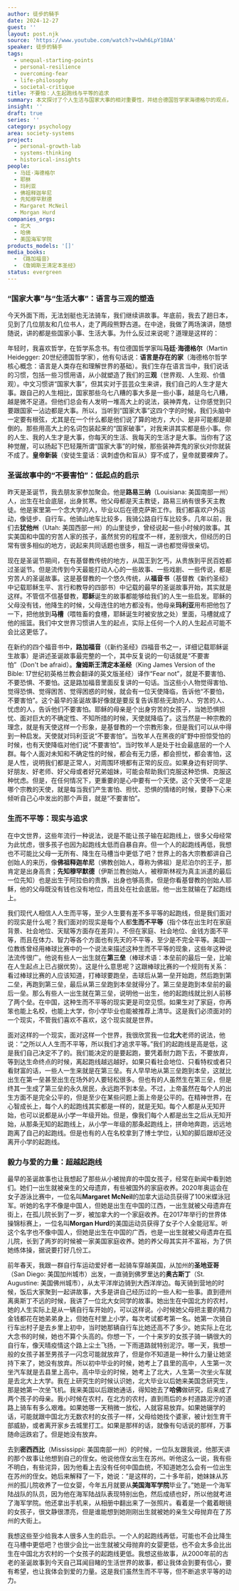 ```yaml
---
author: 徒步的騎手
date: 2024-12-27
guest: ''
layout: post.njk
source: 'https://www.youtube.com/watch?v=Uwh6LpY10AA'
speaker: 徒步的騎手
tags:
  - unequal-starting-points
  - personal-resilience
  - overcoming-fear
  - life-philosophy
  - societal-critique
title: 不要怕：人生起跑线与平等的追求
summary: 本文探讨了个人生活与国家大事的相对重要性，并结合德国哲学家海德格尔的观点，强调语言对三观的塑造。通过圣诞故事中“不要害怕”的启示、美国与中国的贫富差距、以及“生在第三垒”的棒球比喻，阐述了“生而不平等”的现实。文章最终以多位女性的励志故事为例，鼓励人们在面对低起跑线和不确定性时，要心怀希望，凭借毅力奔跑，追求生命中的平等与爱。
insight: ''
draft: true
series: ''
category: psychology
area: society-systems
project:
  - personal-growth-lab
  - systems-thinking
  - historical-insights
people:
  - 马廷·海德格尔
  - 耶稣
  - 玛利亚
  - 佛祖释迦牟尼
  - 先知穆罕默德
  - Margaret McNeil
  - Morgan Hurd
companies_orgs:
  - 北大
  - 哈佛
  - 美国海军学院
products_models: '[]'
media_books:
  - 《路加福音》
  - 《詹姆斯王清定本圣经》
status: evergreen
---
```


### “国家大事”与“生活大事”：语言与三观的塑造

今天外面下雨，无法划艇也无法骑车，我们继续讲故事。年底前，我去了趟日本，见到了几位朋友和几位书人，走了两段熊野古道。在中途，我做了两场演讲，随想随说，讲的都是些国家小事、生活大事。为什么反过来说呢？道理是这样的：

年轻时，我喜欢哲学，在哲学系念书。有位德国哲学家叫**马廷·海德格尔**（Martin Heidegger: 20世纪德国哲学家），他有句话说：**语言是存在的家**（海德格尔哲学核心概念：语言是人类存在和理解世界的基础）。我们生存在语言当中，我们说话的习惯，包括一些习惯用语，从小就塑造了我们的**三观**（世界观、人生观、价值观）。中文习惯讲“国家大事”，但其实对于芸芸众生来讲，我们自己的人生才是大事。跟自己的人生相比，国家那些乌七八糟的事大多是一些小事，越是乌七八糟，越是微不足道。但他们总会有人发明一堆高大上的说法，装神弄鬼，让你感觉到只要跟国家一沾边都是大事。所以，当听到“国家大事”这四个字的时候，我们头脑中一定要有根弦，尤其是在一个什么都是他们说了算的地方，大小、是非可能都是颠倒的。那些用高大上的名词包装起来的“国家破事”，对我来讲其实都是些小事。你的人生、我的人生才是大事，你每天的生活、我每天的生活才是大事。当你有了这种觉醒，可以扬起下巴轻蔑所谓“国家大事”的时候，那些装神弄鬼的家伙对你就装不成了。**皇帝新装**（安徒生童话：讽刺虚伪和盲从）穿不成了，皇帝就要裸奔了。

### 圣诞故事中的“不要害怕”：低起点的启示

昨天是圣诞节，我去朋友家参加聚会。他是**路易三纳**（Louisiana: 美国南部一州）人，出生在社会底层，出身贫寒。他父母都是天主教徒，路易三纳有很多天主教徒。他是家里第一个念大学的人，毕业以后在德克萨斯工作。我们都喜欢户外运动，像徒步、自行车。他骑山地车比较多，我骑公路自行车比较多。几年以前，我们去**犹他州**（Utah: 美国西部一州）的山里徒步，曾经说起一些小时候的故事。其实美国和中国的穷苦人家的孩子，虽然贫穷的程度不一样，差别很大，但经历的日常有很多相似的地方，说起来共同话题也很多，相互一讲也都觉得很亲切。

现在是圣诞节期间，在有基督教传统的地方，从国王到乞丐，从贵族到平民百姓都过圣诞节。但是流传到今天最能打动人心的一些故事、一些戏剧、一些传说，都是穷苦人的圣诞故事。这是基督教的一个悠久传统，从**福音书**（基督教《新约圣经》中记载耶稣生平、言行和教导的四部书）中记载的最早的圣诞故事开始，其实就是这样。不管信不信基督教，**耶稣**诞生的故事都能够给我们的人生一些启发。耶稣的父母没有钱，他降生的时候，父母连住的地方都没有。他母亲**玛利亚**用布把他包了一下，把他放到**马槽**（喂牲畜的食槽，耶稣诞生时被安放之处）里面，马槽就成了他的摇篮。我们中文世界习惯讲人生的起点，实际上任何一个人的人生起点可能不会比这更低了。

在新约的四个福音书中，**路加福音**（《新约圣经》四福音书之一，详细记载耶稣诞生故事）是讲述圣诞故事最完整的一个，其中反复说的一句话就是“不要害怕”（Don't be afraid）。**詹姆斯王清定本圣经**（King James Version of the Bible: 17世纪初英格兰教会翻译的英文版圣经）译作“Fear not”，就是不要害怕、不要恐惧、不要怕。这是路加福音里面反复讲的一句话。当这些小人物觉得害怕、觉得恐惧、觉得困苦、觉得困惑的时候，就会有一位天使降临，告诉他“不要怕，不要害怕”。这个最早的圣诞故事好像就是要反复告诉那些无助的人、穷苦的人、忧虑的人，告诉他们不要害怕。耶稣的母亲是个出身穷苦的女孩子，当她恐惧担忧、面对巨大的不确定性、不知所措的时候，天使就降临了。这当然是一种宗教的理念，就是有天使这样一个形象，是基督教的一个宗教形象，但是我们可以从中得到一种启发。天使就对玛利亚说“不要害怕”。当牧羊人在黑夜的旷野中担惊受怕的时候，也有天使降临对他们说“不要害怕”。当时牧羊人是处于社会最底层的一个人群。每个人面对未知和不确定性的时候，都会有无力感，都会担忧，都会害怕，这是人性，说明我们都是正常人，对周围环境都有正常的反应。如果身边有好同学、好朋友、好老师、好父母或者好兄弟姐妹，可能会帮助我们克服这种恐惧、克服这种忧虑。但是，在任何情况下，更重要的是心中要有一个天使。这个天使不一定是哪个宗教的天使，就是每当我们产生害怕、担忧、恐惧的情绪的时候，要静下心来倾听自己心中发出的那个声音，就是“不要害怕”。

### 生而不平等：现实与追求

在中文世界，这些年流行一种说法，说是不能让孩子输在起跑线上，很多父母经常为此忧虑，很多孩子也因为起跑线太低而自暴自弃。但一个人的起跑线再低，我想也不可能比父母一无所有、降生在马槽当中更低了吧？世界上的各大宗教都讲自己创始人的来历，像**佛祖释迦牟尼**（佛教创始人，尊称为佛祖）是尼泊尔的王子，那肯定是出身高贵；**先知穆罕默德**（伊斯兰教创始人，被穆斯林视为真主派遣的最后一位先知）也是出生于阿拉伯的贵族，出身也够高贵。但是你看基督教的创始人耶稣，他的父母既没有钱也没有地位，而且处在社会底层。他一出生就输在了起跑线上。

我们现代人相信人人生而平等，至少人生要有差不多平等的起跑线，但是我们面对的现实是什么呢？我们面对的现实是每个人都**生而不平等**（指个体在出生时在家庭背景、社会地位、天赋等方面存在差异）。不但在家庭、社会地位、金钱方面不平等，而且在体力、智力等各个方面也有先天的不平等，至少是不完全平等。美国一位教练曾经用棒球比赛中的一个说法来描述这种生而不平等的现象，这些年这种说法流传很广。他说有些人一出生就在**第三垒**（棒球术语：本垒前的最后一垒，比喻在人生起点上已占据优势）。这是什么意思呢？这跟棒球比赛的一个规则有关系：看过棒球比赛的人应该知道，打棒球要跑垒，击球后从第一垒开始跑，然后跑到第二垒，再跑到第三垒，最后从第三垒跑到本垒就得分了。第三垒是跑到本垒前的最后一垒。那么有些人一出生就在第三垒，说明他一出生，他的起跑线就比别人前移了两个垒。在中国，这种生而不平等的现实更是司空见惯。如果生对了家庭，你再笨也能上名校，也能上大学，你小学毕业也能被推荐上清华。这是我们必须面对的一个现实，不管我们喜欢不喜欢，这个现实就是世界。

面对这样的一个现实，面对这样一个世界，我很欣赏我一位**北大**老师的说法，他说：“之所以人人生而不平等，所以我们才追求平等。”我们的起跑线是高是低，这是我们自己决定不了的。我们能决定的是要起跑，要凭着耐力跑下去，不要放弃，等到达生命终点的时候，离起跑线越远越好。如果只看社会地位、只看特权或者只看财富的话，一些人一生来就是在第三垒。有人早早地从第三垒跑到本垒，这就比出生在第一垒甚至出生在场外的人要轻松很多。但也有的人虽然生在第三垒，但是终其一生成了第三垒的永久居民，永远跑不到本垒。不过，上帝虽然在每个人的出生方面不是完全公平的，但是至少在某些问题上面上帝是公平的。在精神世界，在心智成长上，每个人的起跑线其实都是一样的，就是无知。每个人都是从无知开始，也可以说都是从小学一年级开始。但是，像我们每个人都是出生之后从无知开始，从那条无知的起跑线上，从小学一年级的那条起跑线上，拼命地奔跑，远远地跑离了自己的起跑线。但是也有的人在名校拿到了博士学位，认知的脚后跟却还没离开小学的起跑线。

### 毅力与爱的力量：超越起跑线

最早的圣诞故事也让我想起了那些从小被抛弃的中国女孩子，经常在新闻中看到她们。她们一出生就被亲生的父母遗弃，有些被国外的家庭收养。2020年奥运会在女子游泳比赛中，一位名叫**Margaret McNeil**的加拿大运动员获得了100米蝶泳冠军。听她的名字不像是中国人，但她是出生在中国的江西，一出生就被父母遗弃在街上，在孤儿院长到了一岁，被加拿大的一个家庭收养。在2017年举行的世界体操锦标赛上，一位名叫**Morgan Hurd**的美国运动员获得了女子个人全能冠军。听这个名字也不像中国人，但她是出生在中国的广西，也是一出生就被父母遗弃在孤儿院，长到了两岁的时候被一家美国家庭收养。她的养父母其实并不富裕，为了供她练体操，据说要打好几份工。

前年春天，我跟一群自行车运动爱好者一起骑车穿越美国，从加州的**圣地亚哥**（San Diego: 美国加州城市）出发，一直骑到佛罗里达的**奥古斯丁**（St. Augustine: 美国佛州城市），从太平洋岸边骑到大西洋岸边。每天骑到营地的时候，饭后大家聚到一起讲故事，大多是讲自己经历过的一些人和一些事。直到德州离奥斯丁不远的时候，我讲了一位北大女同学的故事。她出生在中国北方的农村，她的人生实际上是从一辆自行车开始的，可以这样说。小时候她父母把主要的精力金钱都花在她弟弟身上，但她在村里上小学，每次考试都考第一名。她第一次骑自行车出村子是去乡里上初中，当时她那辆自行车比她还高不了多少。她实际上在北大念书的时候，她也不算个头高的。你想一下，一个十来岁的女孩子骑一辆很大的自行车，像天晴疫情这个路上尘土飞扬，一下雨道路就特别泥泞。哪一天，我想一般的女孩子甚至男孩子一闪念可能就放弃了，但是你不知道是一种什么力量让她坚持下来了，她没有放弃。所以初中毕业的时候，她考上了县里的高中，人生第一次坐汽车就是去县里上高中。高中毕业的时候，她考上了北大，人生第一次坐火车就是去北大上大学。我在上研究生的时候认识她，北大毕业以后她来美国念研究生，那是她第一次坐飞机。我来美国以后跟她通话，得知她去了**哈佛**做研究，后来成了两个孩子的母亲。我小时候在农村，在北方的农村，直到雨后的乡村道路泥泞的道路上骑车有多么艰难。如果她哪一天稍微一放松，人就容易放弃。如果她辍学的话，可能就跟中国北方无数农村的女孩子一样，父母给她找个婆家，被计划生育干部威胁，或者离开家乡去城里打工。如果是那样的话，就像有句话说的那样，万事随命运跌宕了。但是她没有放弃。

去到**密西西比**（Mississippi: 美国南部一州）的时候，一位队友跟我说，他那天讲的那个故事让他想到自己的侄女。他说他侄女出生在苏州。听他这么一说，我有些不明白，有些诧异，因为他看上去没有任何中国血统，不知道她怎么会有一位出生在苏州的侄女。她后来解释了一下，她说：“是这样的，二十多年前，她妹妹从苏州的孤儿院收养了一位女婴，今年五月就要从**美国海军学院**毕业了。”她是一个海军陆战队的队员，因为他在海军陆战队表现特别出色，然后成绩也好，所以他就考进了海军学院。他还拿出手机来，从相册中翻出来了一张照片。看着是一个戴着眼镜的女孩子，很文静很漂亮，但是谁能想到她刚刚出生就被她的亲生父母抛弃在了苏州的大街上。

我想这些至少给我本人很多人生的启示。一个人的起跑线再低，可能也不会比降生在马槽中更低吧？也很少会比一出生就被父母抛弃的女婴更低，也不会太多会比出生在中国北方农村的一个女孩子的起跑线更低。我想这些故事，从2000年前的古老的圣诞故事到今天自己耳闻目睹的生活世界的故事，都让我体会到要有信心，要有希望，也让我体会到爱的力量。这是我们虽然生而不平等，但不断追求平等的动力。